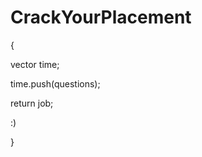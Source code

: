 # CrackYourPlacement
{

vector<days> time;
  
  time.push(questions);
  
  return job;
  
  :)
  
}
